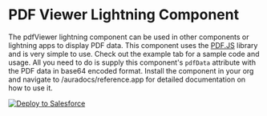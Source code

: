 PDF Viewer Lightning Component
===============================

The pdfViewer lightning component can be used in other components or lightning apps to display PDF data. This component uses the <a href="https://mozilla.github.io/pdf.js/">PDF.JS</a> library and is very simple to use. Check out the example tab for a sample code and usage. All you need to do is supply this component's <code>pdfData</code> attribute with the PDF data in base64 encoded format. Install the component in your org and navigate to /auradocs/reference.app for detailed documentation on how to use it.

<a href="https://githubsfdeploy.herokuapp.com?">
  <img alt="Deploy to Salesforce"
       src="https://raw.githubusercontent.com/afawcett/githubsfdeploy/master/deploy.png">
</a>
